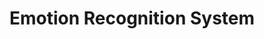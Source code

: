 ---
title: Emotion Recognition System
imgurl: /assets/img/projects/emotion.jpg
minides: "A machine learning tool for recognizing multiple human facial emotions and expressions using k-NN classifier and Convolution Neural Network deriving data from image datasets."
projurl: https://drive.google.com/drive/folders/1g5VGpobfqrxPkdX6edLyv3eps8C-hjYn
---
